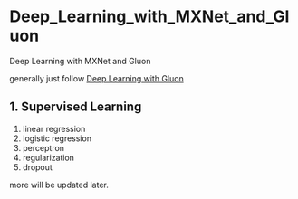 # Deep_Learning_with_MXNet_and_Gluon
Deep Learning with MXNet and Gluon

generally just follow [Deep Learning with Gluon](http://zh.gluon.ai/index.html)

## 1. Supervised Learning
1. linear regression
2. logistic regression
3. perceptron
4. regularization
5. dropout

more will be updated later.
